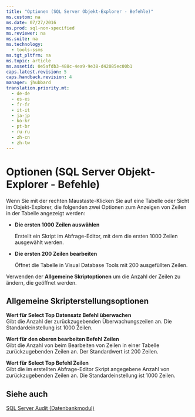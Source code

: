 ```yaml
---
title: "Optionen (SQL Server Objekt-Explorer - Befehle)"
ms.custom: na
ms.date: 07/27/2016
ms.prod: sql-non-specified
ms.reviewer: na
ms.suite: na
ms.technology: 
  - tools-ssms
ms.tgt_pltfrm: na
ms.topic: article
ms.assetid: 0e5afdb3-488c-4ea9-9e38-d42085ec00b1
caps.latest.revision: 5
caps.handback.revision: 4
manager: jhubbard
translation.priority.mt: 
  - de-de
  - es-es
  - fr-fr
  - it-it
  - ja-jp
  - ko-kr
  - pt-br
  - ru-ru
  - zh-cn
  - zh-tw
---
```

# Optionen (SQL Server Objekt-Explorer - Befehle)
Wenn Sie mit der rechten Maustaste\-Klicken Sie auf eine Tabelle oder Sicht im Objekt-Explorer, die folgenden zwei Optionen zum Anzeigen von Zeilen in der Tabelle angezeigt werden:  
  
-   **Die ersten 1000 Zeilen auswählen**  
  
    Erstellt ein Skript im Abfrage-Editor, mit dem die ersten 1000 Zeilen ausgewählt werden.  
  
-   **Die ersten 200 Zeilen bearbeiten**  
  
    Öffnet die Tabelle in Visual Database Tools mit 200 ausgefüllten Zeilen.  
  
Verwenden der **Allgemeine Skriptoptionen** um die Anzahl der Zeilen zu ändern, die geöffnet werden.  
  
## Allgemeine Skripterstellungsoptionen  
**Wert für Select Top <n> Datensatz Befehl überwachen**  
Gibt die Anzahl der zurückzugebenden Überwachungszeilen an. Die Standardeinstellung ist 1000 Zeilen.  
  
**Wert für den oberen bearbeiten <n> Befehl Zeilen**  
Gibt die Anzahl von beim Bearbeiten von Zeilen in einer Tabelle zurückzugebenden Zeilen an. Der Standardwert ist 200 Zeilen.  
  
**Wert für Select Top <n> Befehl Zeilen**  
Gibt die im erstellten Abfrage-Editor Skript angegebene Anzahl von zurückzugebenden Zeilen an. Die Standardeinstellung ist 1000 Zeilen.  
  
## Siehe auch  
[SQL Server Audit (Datenbankmodul)](assetId:///0c1fca2e-f22b-4fe8-806f-c87806664f00)  
  
